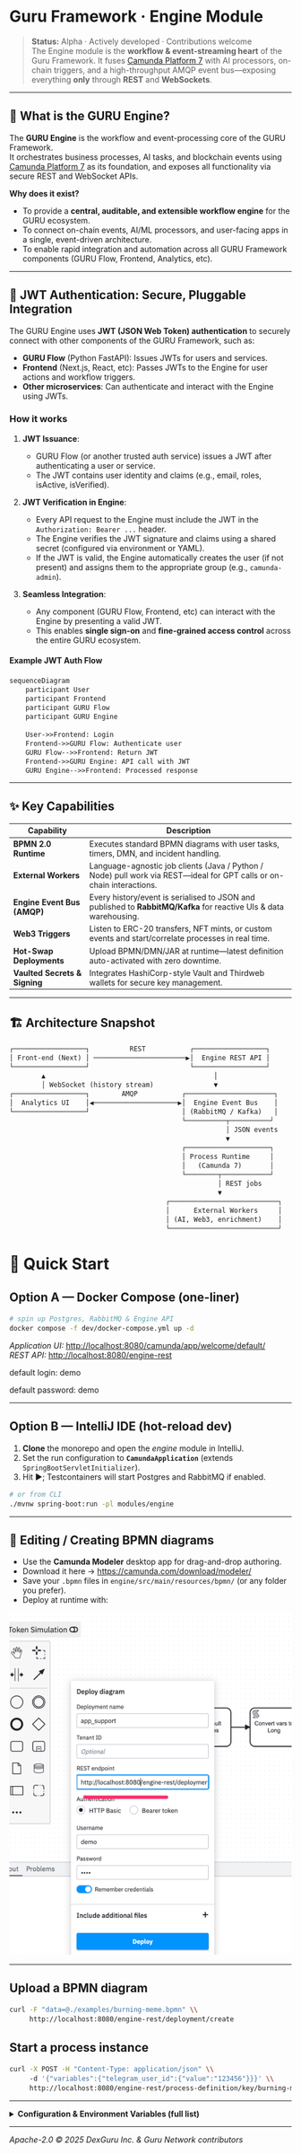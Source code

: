 # Guru Framework · **Engine Module**

> **Status:** Alpha · Actively developed · Contributions welcome  
> The Engine module is the **workflow & event-streaming heart** of the Guru Framework. It fuses [Camunda Platform 7](https://camunda.com/products/camunda-platform/) with AI processors, on-chain triggers, and a high-throughput AMQP event bus—exposing everything **only** through **REST** and **WebSockets**.

---

## 🧠 What is the GURU Engine?

The **GURU Engine** is the workflow and event-processing core of the GURU Framework.  
It orchestrates business processes, AI tasks, and blockchain events using [Camunda Platform 7](https://camunda.com/products/camunda-platform/) as its foundation, and exposes all functionality via secure REST and WebSocket APIs.

**Why does it exist?**
- To provide a **central, auditable, and extensible workflow engine** for the GURU ecosystem.
- To connect on-chain events, AI/ML processors, and user-facing apps in a single, event-driven architecture.
- To enable rapid integration and automation across all GURU Framework components (GURU Flow, Frontend, Analytics, etc).

---

## 🔐 JWT Authentication: Secure, Pluggable Integration

The GURU Engine uses **JWT (JSON Web Token) authentication** to securely connect with other components of the GURU Framework, such as:

- **GURU Flow** (Python FastAPI): Issues JWTs for users and services.
- **Frontend** (Next.js, React, etc): Passes JWTs to the Engine for user actions and workflow triggers.
- **Other microservices**: Can authenticate and interact with the Engine using JWTs.

### How it works

1. **JWT Issuance**:  
   - GURU Flow (or another trusted auth service) issues a JWT after authenticating a user or service.
   - The JWT contains user identity and claims (e.g., email, roles, isActive, isVerified).

2. **JWT Verification in Engine**:  
   - Every API request to the Engine must include the JWT in the `Authorization: Bearer ...` header.
   - The Engine verifies the JWT signature and claims using a shared secret (configured via environment or YAML).
   - If the JWT is valid, the Engine automatically creates the user (if not present) and assigns them to the appropriate group (e.g., `camunda-admin`).

3. **Seamless Integration**:  
   - Any component (GURU Flow, Frontend, etc) can interact with the Engine by presenting a valid JWT.
   - This enables **single sign-on** and **fine-grained access control** across the entire GURU ecosystem.

#### Example JWT Auth Flow

```mermaid
sequenceDiagram
    participant User
    participant Frontend
    participant GURU Flow
    participant GURU Engine

    User->>Frontend: Login
    Frontend->>GURU Flow: Authenticate user
    GURU Flow-->>Frontend: Return JWT
    Frontend->>GURU Engine: API call with JWT
    GURU Engine-->>Frontend: Processed response
```

---

## ✨ Key Capabilities

| Capability | Description |
|------------|-------------|
| **BPMN 2.0 Runtime** | Executes standard BPMN diagrams with user tasks, timers, DMN, and incident handling. |
| **External Workers** | Language-agnostic job clients (Java / Python / Node) pull work via REST—ideal for GPT calls or on-chain interactions. |
| **Engine Event Bus (AMQP)** | Every history/event is serialised to JSON and published to **RabbitMQ/Kafka** for reactive UIs & data warehousing. |
| **Web3 Triggers** | Listen to ERC-20 transfers, NFT mints, or custom events and start/correlate processes in real time. |
| **Hot-Swap Deployments** | Upload BPMN/DMN/JAR at runtime—latest definition auto-activated with zero downtime. |
| **Vaulted Secrets & Signing** | Integrates HashiCorp-style Vault and Thirdweb wallets for secure key management. |

---

## 🏗️ Architecture Snapshot

```text
┌──────────────────┐          REST           ┌──────────────────┐
│ Front-end (Next) │ ───────────────────────▶│  Engine REST API │
└──────────────────┘                         └──────────────────┘
        ▲                                          │
        │ WebSocket (history stream)               ▼
┌──────────────────┐        AMQP           ┌──────────────────────┐
│  Analytics UI    │◀─────────────────────▶│  Engine Event Bus    │
└──────────────────┘                       │ (RabbitMQ / Kafka)   │
                                           └──────────┬──────────┘
                                                      │ JSON events
                                                      ▼
                                           ┌─────────────────────┐
                                           │ Process Runtime     │
                                           │   (Camunda 7)       │
                                           └────────┬────────────┘
                                                    │ REST jobs
                                                    ▼
                                       ┌───────────────────────────┐
                                       │      External Workers     │
                                       │ (AI, Web3, enrichment)    │
                                       └───────────────────────────┘
```

# 🚀 Quick Start

## Option A — Docker Compose (one-liner)

```bash
# spin up Postgres, RabbitMQ & Engine API
docker compose -f dev/docker-compose.yml up -d
```

*Application UI:* <http://localhost:8080/camunda/app/welcome/default/>  
*REST API:* <http://localhost:8080/engine-rest>

default login: demo

default password: demo

---

## Option B — IntelliJ IDE (hot-reload dev)

1. **Clone** the monorepo and open the *engine* module in IntelliJ.  
2. Set the run configuration to **`CamundaApplication`** (extends `SpringBootServletInitializer`).  
3. Hit&nbsp;▶; Testcontainers will start Postgres and RabbitMQ if enabled.

```bash
# or from CLI
./mvnw spring-boot:run -pl modules/engine
```

---
## 📝 Editing / Creating BPMN diagrams

* Use the **Camunda Modeler** desktop app for drag-and-drop authoring.  
* Download it here → <https://camunda.com/download/modeler/>  
* Save your `.bpmn` files in `engine/src/main/resources/bpmn/` (or any folder you prefer).  
* Deploy at runtime with:

![depoloy_modeler.png](deploy_modeler.png)

---

## Upload a BPMN diagram

```bash
curl -F "data=@./examples/burning-meme.bpmn" \\
     http://localhost:8080/engine-rest/deployment/create
```

## Start a process instance

```bash
curl -X POST -H "Content-Type: application/json" \\
     -d '{"variables":{"telegram_user_id":{"value":"123456"}}}' \\
     http://localhost:8080/engine-rest/process-definition/key/burning-meme/start
```

---

<details>
<summary><strong>Configuration & Environment Variables (full list)</strong></summary>

```yaml
# Logging & history
logging.level.org.springframework: ${LOGGING_LEVEL:INFO}
camunda.bpm.history: ${HISTORY_LEVEL:full}

# Database
camunda.bpm.datasource.jdbc-url: ${BBPA_ENGINE_DB_URL:jdbc:h2:mem:workflow}
camunda.bpm.datasource.username: ${BBPA_ENGINE_DB_USER:workflow}
camunda.bpm.datasource.password: ${BBPA_ENGINE_DB_PASS:workflow}
camunda.bpm.datasource.driverClassName: ${BBPA_ENGINE_DB_DRIVER_CLASS:org.h2.Driver}
camunda.bpm.datasource.driver: ${BBPA_ENGINE_DB_DRIVER:postgresql}
camunda.bpm.datasource.hikari.minIdle: 10
camunda.bpm.datasource.hikari.idle-timeout: 10000
camunda.bpm.datasource.hikari.maximumPoolSize: 30

# Ethereum / Web3
ethereum.privateKey: ${ETHEREUM_PRIVATEKEY:ETHEREUM_PRIVATEKEY}
ethereum.defaultFundingCommitment: ${DEFAULT_FUNDING:1000}
ethereum.rpcUrl: ${RPC_URL:https://rpc.ankr.com/polygon_mumbai}
ethereum.factoryAddress: ${FACTORY_ADDRESS:0x8E1c92D50c4A9DD7ef46C3d77Db0A7Cb6D300f86}

# Guru Flow API & Warehouse
api.url: ${FLOW_API_URL:FLOW_API_URL}
api.key: ${FLOW_API_SYS_KEY:FLOW_API_SYS_KEY}
warehouse.url: ${WAREHOUSE_API_HOST:WAREHOUSE_API_HOST}
warehouse.key: ${WAREHOUSE_API_KEY:secret}

dexguruapi.url: ${DEXGURU_API_BASE:https://api.dex.guru}

# Telegram Bot
bot.name: ${BOT_NAME:BOT_NAME}
bot.token: ${BOT_TOKEN:BOT_TOKEN}
bot.adminGroupId: ${BOT_ADMIN_GROUP_ID:-1000000000}

# Application meta
application.name: ${APPLICATION_NAME:Guru Network App}
application.token: ${APPLICATION_TOKEN:tGURU}
application.url: ${APPLICATION_URL:https://miles.gurunetwork.ai}

# RabbitMQ (Engine Event Bus)
spring.rabbitmq.enabled: ${RABBITMQ_ENABLED:false}
spring.rabbitmq.host: ${RABBITMQ_HOST:localhost}
spring.rabbitmq.port: ${RABBITMQ_PORT:5672}
spring.rabbitmq.username: ${RABBITMQ_USER:guest}
spring.rabbitmq.password: ${RABBITMQ_PASSWORD:guest}
engine.rabbitmq.exchange: ${RABBITMQ_EXCHANGE:engine.exchange}
engine.rabbitmq.queue: ${RABBITMQ_QUEUE:engine.queue}
engine.rabbitmq.routingkey: ${RABBITMQ_ROUTINGKEY:engine.routingkey}
spring.rabbitmq.virtual-host: ${RABBITMQ_VIRTUAL_HOST:/}

# Inscriptions (optional)
inscription.enabled: ${INSCRIPTIONS_HISTORY_ENABLED:false}
inscription.event.types: ${INSCRIPTION_HISTORY_EVENT_TYPES:ALL}
inscription.privateKey: ${INSCRIPTIONS_PRIVATEKEY:0000000000000000000000000000}
inscription.rpcUrl: ${INSCRIPTIONS_RPC_URL:http://node-canto-testnet-01.dexguru.biz:8545}
inscription.chainId: ${INSCRIPTIONS_CHAIN:261}
inscription.max_threads: ${INSCRIPTIONS_MAX_THREADS:10}
inscription.maxRetry: ${INSCRIPTIONS_MAX_RETRY:3}
inscription.queue.capacity: ${INSCRIPTIONS_QUEUE_CAPACITY:3000}
inscription.batch.size: ${INSCRIPTIONS_BATCH_SIZE:30}
inscription.block.time: ${INSCRIPTIONS_BLOCK_TIME:3000}

# Job Executor
camunda.bpm.job-execution.enabled: ${JOB_EXECUTION_ENABLE:true}
camunda.bpm.job-execution.max-pool-size: ${JOB_EXECUTION_MAX_POOL_SIZE:10}
camunda.bpm.job-execution.max-jobs-per-acquisition: ${JOB_EXECUTION_MAX_JOBS_PER_ACQ:3}
camunda.bpm.job-execution.core-pool-size: ${JOB_EXECUTION_CORE_POOL_SIZE:3}

# AI integrations
mindsdb.url: ${MINDS_DB_HOST:http://127.0.0.1:47334}
mindsdb.openai.api.key: ${OPENAI_API_KEY:sk-key}
openai.api.key: ${OPENAI_API_KEY:sk-key}
rapidApi.api.key: ${RAPID_API_KEY:rapid-ke}

# JWT Authentication
jwt:
  secret: ${JWT_SECRET:Ym9ZpC1VyZUU9svrmtrJGXZlAlMx5dW29qQwXUDYp50=} # Must be at least 32 bytes (256 bits) when decoded
  expiration: ${JWT_EXPIRATION:3600} # Token expiration in seconds (default: 1 hour)
  algorithm: ${JWT_ALGORITHM:HS256} # Must match FastAPI's ENGINE_JWT_ALGORITHM
```

**Parameter details:**

| Parameter         | Description                                                                                 | Example Value                                  |
|-------------------|--------------------------------------------------------------------------------------------|------------------------------------------------|
| `jwt.secret`      | Base64-encoded secret for HMAC signing. Must be at least 32 bytes when decoded.            | `Ym9ZpC1VyZUU9svrmtrJGXZlAlMx5dW29qQwXUDYp50=` |
| `jwt.expiration`  | Token expiration time in seconds.                                                          | `3600`                                         |
| `jwt.algorithm`   | JWT signing algorithm. Must match what your auth service (e.g., FastAPI) uses.             | `HS256`                                        |

**You should include these in your `parameters.yaml` or environment:**
- `JWT_SECRET` (required, must match the secret used by your auth service)
- `JWT_EXPIRATION` (optional, default: 3600)
- `JWT_ALGORITHM` (optional, default: HS256)

**What else to include in `parameters.yaml`?**
- **Database connection info** (if not using default)
- **RabbitMQ/Kafka settings** (for event bus)
- **Web3/Ethereum settings** (if using on-chain triggers)
- **API keys for external integrations** (AI, analytics, etc)
- **Any custom business logic toggles or feature flags**

</details>

---
_Apache-2.0 © 2025 DexGuru Inc. & Guru Network contributors_
            
